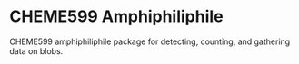 # CHEME599 Amphiphiliphile

CHEME599 amphiphiliphile package for detecting, counting, and gathering data on blobs. 
